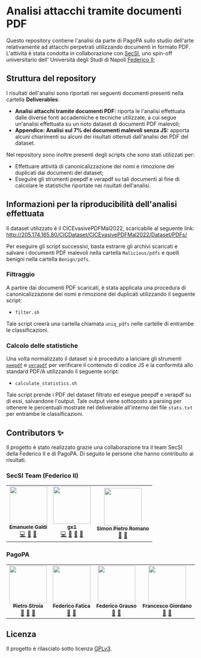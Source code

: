 # Analisi attacchi tramite documenti PDF
Questo repository contiene l'analisi da parte di PagoPA sullo studio dell'arte relativamente ad attacchi perpetrati utilizzando documenti in formato PDF. 
L'attività è stata condotta in collaborazione con [SecSI](https://secsi.io), uno spin-off universitario dell' Università degli Studi di Napoli [Federico II](https://www.unina.it/); 

## Struttura del repository
I risultati dell'analisi sono riportati nei seguenti documenti presenti nella cartella **Deliverables**: 

* **Analisi attacchi tramite documenti PDF:** riporta le l'analisi effettuata dalle diverse fonti accademiche e tecniche utilizzate, a cui segue un'analisi effettuata su un noto dataset di documenti PDF malevoli;
* **Appendice: Analisi sul 7% dei documenti malevoli senza JS:** apporta alcuni chiarimenti su alcuni dei risultati ottenuti dall'analisi dei PDF del dataset.

Nel repository sono inoltre presenti degli scripts che sono stati utilizzati per:
* Effettuare attività di canonicalizzazione dei nomi e rimozione dei duplicati dai documenti del dataset;
* Eseguire gli strumenti peepdf e verapdf su tali documenti al fine di calcolare le statistiche riportate nei risultati dell'analisi.

## Informazioni per la riproducibilità dell'analisi effettuata

Il dataset utilizzato è il CICEvasivePDFMal2022, scaricabile al seguente link: http://205.174.165.80/CICDataset/CICEvasivePDFMal2022/Dataset/PDFs/

Per eseguire gli script successivi, basta estrarre gli archivi scaricati e salvare i documenti PDF malevoli nella cartella `Malicious/pdfs` e quelli benigni nella cartella `Benign/pdfs`.

### Filtraggio

A partire dai documenti PDF scaricati, è stata applicata una procedura di canonicalizzazione dei nomi e rimozione dei duplicati utilizzando il seguente script:
* `filter.sh`

Tale script creerà una cartella chiamata `uniq_pdfs` nelle cartelle di entrambe le classificazioni.

### Calcolo delle statistiche

Una volta normalizzato il dataset si è proceduto a lanciare gli strumenti [`peepdf`](https://github.com/jesparza/peepdf) e [`verapdf`](https://verapdf.org/) per verificare il contenuto di codice JS e la conformità allo standard PDF/A utilizzando il seguente script:
* `calculate_statistics.sh`

Tale script prende i PDF del dataset filtrato ed esegue peepdf e verapdf su di essi, salvandone l'output. Tale output viene sottoposto a parsing per ottenere le percentuali mostrate nel deliverable all'interno del file `stats.txt` per entrambe le classificazioni.


## Contributors ✨
Il progetto è stato realizzato grazie una collaborazione tra il team SecSI della Federico II e di PagoPA. Di seguito le persone che hanno contribuito ai risultati.

### SecSI Team (Federico II)
<table>
  <tr>
    <td align="center"><a href="https://github.com/emalderson"><img src="https://avatars.githubusercontent.com/u/49370319?v=4" width="100px;" alt=""/><br /><sub><b>Emanuele Galdi</b></sub></a><br /> 
<a href="https://github.com/pagopa-research/pdf-attacks-study.git" title="Code">💻</a> 
<a href="https://github.com/pagopa-research/pdf-attacks-study.git" title="Design">🎨</a>
<a href="https://github.com/pagopa-research/pdf-attacks-study.git" title="Documentation">📖</a>
</td>
<td align="center"><a href="https://github.com/giper45"><img src="https://avatars2.githubusercontent.com/u/18548727?v=4" width="100px;" alt=""/><br /><sub><b>gx1</b></sub></a><br /> 
<a href="https://github.com/pagopa-research/pdf-attacks-study.git" title="Code">💻</a> 
<a href="https://github.com/pagopa-research/pdf-attacks-study.git" title="Design">🎨</a>
<a href="https://github.com/pagopa-research/pdf-attacks-study.git" title="Project Management">📆</a>
<a href="https://github.com/pagopa-research/pdf-attacks-study.git" title="Documentation">📖</a>
</td>
<td align="center"><a href="https://github.com/spromano"><img src="https://avatars1.githubusercontent.com/u/4959718?v=4?s=100" width="100px;" alt=""/><br /><sub><b>Simon Pietro Romano</b></sub></a><br />
<a href="https://github.com/pagopa-research/pdf-attacks-study.git" title="Design">🎨</a>
<a href="https://github.com/pagopa-research/pdf-attacks-study.git" title="Project Management">📆</a>
</td>
</table> 

### PagoPA 
<table>
<tr>
<td align="center"><a href="https://github.com/pp-ps"><img src="https://avatars.githubusercontent.com/u/63303456?v=4" width="100px;" alt=""/><br /><sub><b>Pietro Stroia</b></sub></a><br /> 
<a href="https://github.com/pagopa-research/pdf-attacks-study.git" title="Design">🎨</a>
<a href="https://github.com/pagopa-research/pdf-attacks-study.git" title="Project Management">📆</a>
<a href="https://github.com/pagopa-research/pdf-attacks-study.git" title="Review">📢</a> 
</td>

<td align="center"><a href="https://github.com/federicofatica-pagopa"><img src="https://avatars.githubusercontent.com/u/117305538?v=4" width="100px;" alt=""/><br /><sub><b>Federico Fatica</b></sub></a><br /> 
<a href="https://github.com/pagopa-research/pdf-attacks-study.git" title="Design">🎨</a>
<a href="https://github.com/pagopa-research/pdf-attacks-study.git" title="Review">📢</a> 
</td>

<td align="center"><a href="https://github.com/grausof"><img src="https://avatars.githubusercontent.com/u/442709?v=4" width="100px;" alt=""/><br /><sub><b>Federico Grauso</b></sub></a><br /> 
<a href="https://github.com/pagopa-research/pdf-attacks-study.git" title="Design">🎨</a>
<a href="https://github.com/pagopa-research/pdf-attacks-study.git" title="Review">📢</a> 
</td>

<td align="center"><a href="https://github.com/nhoya"><img src="https://avatars.githubusercontent.com/u/7293260?v=4" width="100px;" alt=""/><br /><sub><b>Francesco Giordano</b></sub></a><br /> 
<a href="https://github.com/pagopa-research/pdf-attacks-study.git" title="Design">🎨</a>
<a href="https://github.com/pagopa-research/pdf-attacks-study.git" title="Review">📢</a> 
</td>
</tr>
</table>

## Licenza  
Il progetto è rilasciato sotto licenza [GPLv3](LICENSE.md).
